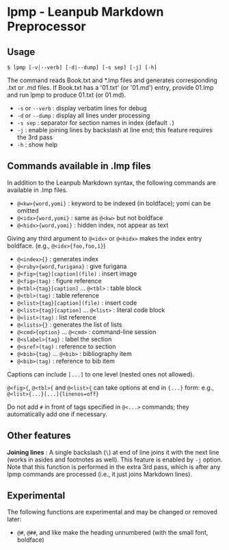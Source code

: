 # lpmp - Leanpub Markdown Preprocessor

## Usage

    $ lpmp [-v|--verb] [-d|--dump] [-s sep] [-j] [-h]

The command reads Book.txt and *.lmp files
and generates corresponding .txt or .md files.
If Book.txt has a '01.txt' (or '01.md') entry,
provide 01.lmp and run lpmp to produce 01.txt (or 01.md).

* `-s` or `--verb` : display verbatim lines for debug
* `-d` or `--dump` : display all lines under processing
* `-s sep` : separator for section names in index (default `.`)
* `-j` : enable joining lines by backslash at line end; this feature requires the 3rd pass
* `-h` : show help

## Commands available in .lmp files

In addition to the Leanpub Markdown syntax, the following commands
are available in .lmp files.

- `@<kw>{word,yomi}` : keyword to be indexed (in boldface); yomi can be omitted
- `@<idx>{word,yomi}` : same as `@<kw>` but not boldface
- `@<hidx>{word,yomi}` : hidden index, not appear as text

Giving any third argument to `@<idx>` or `@<hidx>` makes the index entry boldface. (e.g., `@<idx>{foo,foo,1}`)

- `@<index>{}` : generates index
- `@<ruby>{word,furigana}` : give furigana
- `@<fig>{tag}[caption](file)` : insert image
- `@<fig>(tag)` : figure reference
- `@<tbl>{tag}[caption]` ... `@<tbl>` : table block
- `@<tbl>(tag)` : table reference
- `@<list>{tag}[caption](file)` : insert code
- `@<list>{tag}[caption]` ... `@<list>` : literal code block
- `@<list>(tag)` : list reference
- `@<lists>{}` : generates the list of lists
- `@<cmd>{option}` ... `@<cmd>` : command-line session
- `@<slabel>{tag}` : label the section
- `@<sref>(tag)` : reference to section
- `@<bib>{tag}` ... `@<bib>` : bibliography item
- `@<bib>(tag)` : reference to bib item

Captions can include `[...]` to one level (nested ones not allowed).

`@<fig>{`, `@<tbl>{` and `@<list>{` can take options at end
in `{...}` form: e.g., `@<list>{...}[...]{linenos=off}`

Do not add `#` in front of tags specified in `@<...>` commands;
they automatically add one if necessary.

## Other features

**Joining lines**
: A single backslash (`\`) at end of line joins it with the next line (works in asides and footnotes as well).  This feature is enabled by `-j` option.  Note that this function is performed in the extra 3rd pass, which is after any lpmp commands are processed (i.e., it just joins Markdown lines).

## Experimental

The following functions are experimental and may be changed or removed later:

- `@#`, `@##`, and like make the heading unnumbered (with the small font, boldface)
